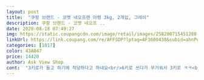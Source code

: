 ```yaml
---
layout: post 
title:  "쿠팡 브랜드 - 코멧 네오프렌 아령 3kg, 2개입, 그레이" 
description: 쿠팡 브랜드 - 코멧 네오프 ..
date: 2020-08-18 07:49:27 
img: https://static.coupangcdn.com/image/retail/images/258200715451208-97c95e83-ef38-493d-9ab2-91e3e024777b.jpg 
linkUrl: https://link.coupang.com/re/AFFSDP?lptag=AF3600438&subid=ahnPublicAsk&pageKey=172134055&itemId=516410165&vendorItemId=4467403964&traceid=V0-113-cac2e7759be9ef90 
categories: [1017] 
color: 43A047 
price: 14420 
author: Ask View Shop 
cont:  "3키로가 들고 하기에 적당하다고 하네요<br/>6키로 쓰다가 무거워서 3키로 ㅋㅋ<br/>가격이 싼이유가  스크레치건이라 그런건가요?<br/>걍씁니다 하루빨리운동도해야되구<br/>고맙습니다^^<br/>구석에두어도 디자인이 이뻐서 괜찮아요<br/>그거말구는 돟아요<br/>동그란거보다 디자인이쁘고 굴러다지도않고<br/>만져보고 들어보더니 좋다고 해요<br/>무겁더리구요<br/>무게가 6키로는 생각지도 못하고 주문했는데<br/>묻는 느낌이네요... <br/>... <br/><br/>뭐운동하는데 디자인이 뭐가중요한가해서<br/>미끄러질것같지않는덷왠지 손에뭔가<br/>미끄럽지않구 입혀진 재질도 괜찮아요<br/>배송도 잘되고 품질도 좋구 몸짱될 아들을 기대하며^^<br/>아들이 갑지기 운동하고 싶다고 해서 구매하게 되었습니다^^<br/>음 몰라까... <br/>스폰지제질?느낌이라<br/>쿠팡맨님께 미안하구 고마웠습니다<br/>흠집 있는데 그냥 씁니다... <br/>장마철 반품하는것도 쿠팡맨 사장님들한테 미안해서<br/>" 
---
```

